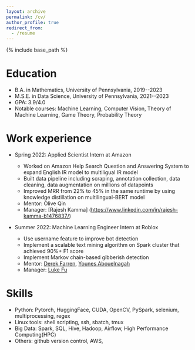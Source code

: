 ```yaml
---
layout: archive
permalink: /cv/
author_profile: true
redirect_from:
  - /resume
---
```


{% include base_path %}

Education
======
* B.A. in Mathematics, University of Pennsylvania, 2019--2023
* M.S.E. in Data Science, University of Pennsylvania, 2021--2023
* GPA: 3.9/4.0
* Notable courses: Machine Learning, Computer Vision, Theory of Machine Learning, Game Theory, Probability Theory

Work experience
======
* Spring 2022: Applied Scientist Intern at Amazon
  * Worked on Amazon Help Search Question and Answering System to expand English IR model to multiligual IR model 
  * Built data pipeline including scraping, annotation collection, data cleaning, data augmentation on millions of datapoints
  * Improved MRR from 22% to 45% in the same runtime by using knowledge distillation on multilingual-BERT model
  * Mentor: Olive Qin
  * Manager: [Rajesh Kamma] (https://www.linkedin.com/in/rajesh-kamma-b1476837/)

* Summer 2022: Machine Learning Engineer Intern at Roblox
  * Use username feature to improve bot detection 
  * Implement a scalable text mining algorithm on Spark cluster that achieved 90%+ F1 score
  * Implement Markov chain-based gibberish detection
  * Mentor: [Derek Farren](https://www.linkedin.com/in/derekfarren/), [Younes Abouelnagah](https://www.linkedin.com/in/younosnaga/)
  * Manager: [Luke Fu](https://www.linkedin.com/in/luke-fu-93455a122/)
  
Skills
======
* Python: Pytorch, HuggingFace, CUDA, OpenCV, PySpark, selenium, multiprocessing, regex
* Linux tools: shell scripting, ssh, sbatch, tmux
* Big Data: Spark, SQL, Hive, Hadoop, Airflow, High Performance Computing(HPC)
* Others: github version control, AWS, 
